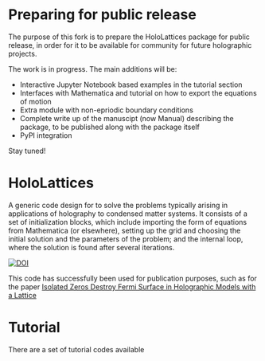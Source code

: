 # Preparing for public release
The purpose of this fork is to prepare the HoloLattices package for public release, in order for it to be available for community for future holographic projects. 

The work is in progress. The main additions will be:

- Interactive Jupyter Notebook based examples in the tutorial section
- Interfaces with Mathematica and tutorial on how to export the equations of motion
- Extra module with non-epriodic boundary conditions
- Complete write up of the manuscipt (now Manual) describing the package, to be published along with the package itself
- PyPI integration

Stay tuned!

# HoloLattices
A generic code design for  to solve the problems typically arising in applications of holography to condensed matter systems. It consists of
a set of initialization blocks, which include importing the form of equations from Mathematica (or elsewhere), setting up the grid and choosing the initial solution
and the parameters of the problem; and the internal loop, where the solution is found after several iterations. 



[![DOI](https://zenodo.org/badge/504278109.svg)](https://zenodo.org/badge/latestdoi/504278109)


This code has successfully been used for publication purposes, such as for the paper [Isolated Zeros Destroy Fermi Surface in Holographic Models with a Lattice](https://link.springer.com/article/10.1007/JHEP01\(2020\)151)

# Tutorial
There are a set of tutorial codes available



